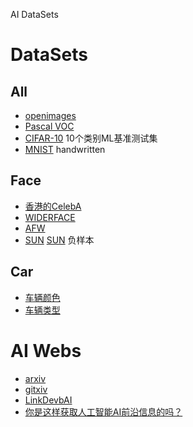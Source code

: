 
AI DataSets

# DataSets

## All
- [openimages](https://github.com/openimages/dataset)
- [Pascal VOC](http://host.robots.ox.ac.uk/pascal/VOC/ )
- [CIFAR-10](http://www.cs.toronto.edu/~kriz/cifar.html) 10个类别ML基准测试集
- [MNIST](http://yann.lecun.com/exdb/mnist/)  handwritten

## Face
- [香港的CelebA](http://mmlab.ie.cuhk.edu.hk/projects/CelebA.html)
- [WIDERFACE](http://mmlab.ie.cuhk.edu.hk/projects/WIDERFace/)
- [AFW](http://ibug.doc.ic.ac.uk/resources/facial-point-annotations/)
- [SUN](http://groups.csail.mit.edu/vision/SUN/)  [SUN](http://vision.princeton.edu/projects/2010/SUN/) 负样本

## Car
- [车辆颜色](http://mclab.eic.hust.edu.cn/~pchen/project.html )
- [车辆类型](http://iitlab.bit.edu.cn/mcislab/vehicledb/)


# AI Webs

- [arxiv](https://arxiv.org)
- [gitxiv](http://www.gitxiv.com)
- [LinkDevbAI](https://github.com/skyseraph/Soft-Tools/blob/master/docs/LinkDevbAI.md)
- [你是这样获取人工智能AI前沿信息的吗？](https://zhuanlan.zhihu.com/p/21263408)

